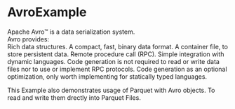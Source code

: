 AvroExample
===========

Apache Avro™ is a data serialization system.  
Avro provides:  
Rich data structures. A compact, fast, binary data format. 
A container file, to store persistent data. Remote procedure call (RPC). 
Simple integration with dynamic languages. 
Code generation is not required to read or write data files nor to use or implement RPC protocols. 
Code generation as an optional optimization, only worth implementing for statically typed languages. 

This Example also demonstrates usage of Parquet with Avro objects. To read and write them drectly into Parquet Files. 

